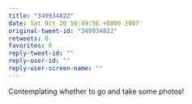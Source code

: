 ```yaml
---
title: "349934822"
date: Sat Oct 20 10:49:56 +0000 2007
original-tweet-id: "349934822"
retweets: 0
favorites: 0
reply-tweet-id: ""
reply-user-id: ""
reply-user-screen-name: ""
---
```

Contemplating whether to go and take some photos!

